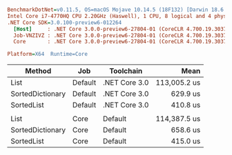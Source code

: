 ``` ini

BenchmarkDotNet=v0.11.5, OS=macOS Mojave 10.14.5 (18F132) [Darwin 18.6.0]
Intel Core i7-4770HQ CPU 2.20GHz (Haswell), 1 CPU, 8 logical and 4 physical cores
.NET Core SDK=3.0.100-preview6-012264
  [Host]     : .NET Core 3.0.0-preview6-27804-01 (CoreCLR 4.700.19.30373, CoreFX 4.700.19.30308), 64bit RyuJIT
  Job-VNZIVZ : .NET Core 3.0.0-preview6-27804-01 (CoreCLR 4.700.19.30373, CoreFX 4.700.19.30308), 64bit RyuJIT
  Core       : .NET Core 3.0.0-preview6-27804-01 (CoreCLR 4.700.19.30373, CoreFX 4.700.19.30308), 64bit RyuJIT

Platform=X64  Runtime=Core  

```
|           Method |     Job |     Toolchain |         Mean |
|----------------- |-------- |-------------- |-------------:|
|             List | Default | .NET Core 3.0 | 113,005.2 us |
| SortedDictionary | Default | .NET Core 3.0 |     629.9 us |
|       SortedList | Default | .NET Core 3.0 |     410.8 us |
|                  |         |               |              |
|             List |    Core |       Default | 114,387.5 us |
| SortedDictionary |    Core |       Default |     658.6 us |
|       SortedList |    Core |       Default |     415.0 us |
